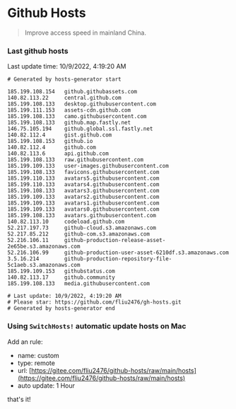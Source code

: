 # Github Hosts

> Improve access speed in mainland China.

### Last github hosts

Last update time: 10/9/2022, 4:19:20 AM

```base
# Generated by hosts-generator start 

185.199.108.154   github.githubassets.com
140.82.113.22     central.github.com
185.199.108.133   desktop.githubusercontent.com
185.199.111.153   assets-cdn.github.com
185.199.108.133   camo.githubusercontent.com
185.199.108.133   github.map.fastly.net
146.75.105.194    github.global.ssl.fastly.net
140.82.112.4      gist.github.com
185.199.108.153   github.io
140.82.112.4      github.com
140.82.113.6      api.github.com
185.199.108.133   raw.githubusercontent.com
185.199.109.133   user-images.githubusercontent.com
185.199.108.133   favicons.githubusercontent.com
185.199.110.133   avatars5.githubusercontent.com
185.199.110.133   avatars4.githubusercontent.com
185.199.108.133   avatars3.githubusercontent.com
185.199.109.133   avatars2.githubusercontent.com
185.199.109.133   avatars1.githubusercontent.com
185.199.109.133   avatars0.githubusercontent.com
185.199.108.133   avatars.githubusercontent.com
140.82.113.10     codeload.github.com
52.217.197.73     github-cloud.s3.amazonaws.com
52.217.85.212     github-com.s3.amazonaws.com
52.216.106.11     github-production-release-asset-2e65be.s3.amazonaws.com
52.216.106.99     github-production-user-asset-6210df.s3.amazonaws.com
3.5.16.214        github-production-repository-file-5c1aeb.s3.amazonaws.com
185.199.109.153   githubstatus.com
140.82.113.17     github.community
185.199.108.133   media.githubusercontent.com

# Last update: 10/9/2022, 4:19:20 AM
# Please star: https://github.com/fliu2476/gh-hosts.git
# Generated by hosts-generator end
```

### Using `SwitchHosts!` automatic update hosts on Mac
Add an rule:
- name: custom
- type: remote
- url: [https://gitee.com/fliu2476/github-hosts/raw/main/hosts](https://gitee.com/fliu2476/github-hosts/raw/main/hosts)
- auto update: 1 Hour

that's it!

